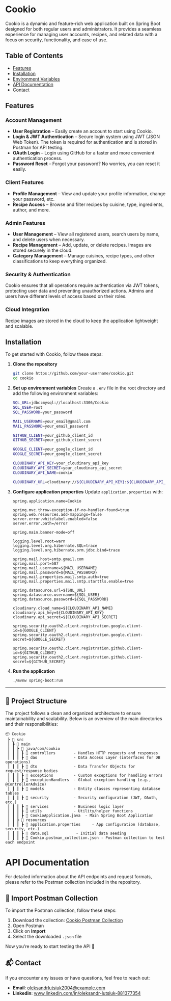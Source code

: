 # Cookio

Cookio is a dynamic and feature-rich web application built on Spring Boot designed for both regular users and administrators. It provides a seamless experience for managing user accounts, recipes, and related data with a focus on security, functionality, and ease of use.

## Table of Contents
- [Features](#features)
- [Installation](#installation)
- [Environment Variables](#environment-variables)
- [API Documentation](#api-documentation)
- [Contact](#contact)

## Features

### Account Management
- **User Registration** – Easily create an account to start using Cookio.
- **Login & JWT Authentication** – Secure login system using JWT (JSON Web Token). The token is required for authentication and is stored in Postman for API testing.
- **OAuth Login** – Login using GitHub for a faster and more convenient authentication process.
- **Password Reset** – Forgot your password? No worries, you can reset it easily.

### Client Features
- **Profile Management** – View and update your profile information, change your password, etc.
- **Recipe Access** – Browse and filter recipes by cuisine, type, ingredients, author, and more.

### Admin Features
- **User Management** – View all registered users, search users by name, and delete users when necessary.
- **Recipe Management** – Add, update, or delete recipes. Images are stored securely in the cloud.
- **Category Management** – Manage cuisines, recipe types, and other classifications to keep everything organized.

### Security & Authentication
Cookio ensures that all operations require authentication via JWT tokens, protecting user data and preventing unauthorized actions. Admins and users have different levels of access based on their roles.

### Cloud Integration
Recipe images are stored in the cloud to keep the application lightweight and scalable.

## Installation

To get started with Cookio, follow these steps:

1. **Clone the repository**
   ```sh
   git clone https://github.com/your-username/cookio.git
   cd cookio
   ```

2. **Set up environment variables**
   Create a `.env` file in the root directory and add the following environment variables:
   
   ```sh
   SQL_URL=jdbc:mysql://localhost:3306/Cookio
   SQL_USER=root
   SQL_PASSWORD=your_password
   
   MAIL_USERNAME=your_email@gmail.com
   MAIL_PASSWORD=your_email_password
   
   GITHUB_CLIENT=your_github_client_id
   GITHUB_SECRET=your_github_client_secret
   
   GOOGLE_CLIENT=your_google_client_id
   GOOGLE_SECRET=your_google_client_secret
   
   CLOUDINARY_API_KEY=your_cloudinary_api_key
   CLOUDINARY_API_SECRET=your_cloudinary_api_secret
   CLOUDINARY_API_NAME=cookio
   
   CLOUDINARY_URL=cloudinary://${CLOUDINARY_API_KEY}:${CLOUDINARY_API_SECRET}@${CLOUDINARY_API_NAME}
   ```

3. **Configure application properties**
   Update `application.properties` with:
   
   ```properties
   spring.application.name=Cookio
   
   spring.mvc.throw-exception-if-no-handler-found=true
   spring.web.resources.add-mappings=false
   server.error.whitelabel.enabled=false
   server.error.path=/error

   spring.main.banner-mode=off
   
   logging.level.root=warn
   logging.level.org.hibernate.SQL=trace
   logging.level.org.hibernate.orm.jdbc.bind=trace

   spring.mail.host=smtp.gmail.com
   spring.mail.port=587
   spring.mail.username=${MAIL_USERNAME}
   spring.mail.password=${MAIL_PASSWORD}
   spring.mail.properties.mail.smtp.auth=true
   spring.mail.properties.mail.smtp.starttls.enable=true

   spring.datasource.url=${SQL_URL}
   spring.datasource.username=${SQL_USER}
   spring.datasource.password=${SQL_PASSWORD}

   cloudinary.cloud_name=${CLOUDINARY_API_NAME}
   cloudinary.api_key=${CLOUDINARY_API_KEY}
   cloudinary.api_secret=${CLOUDINARY_API_SECRET}

   spring.security.oauth2.client.registration.google.client-id=${GOOGLE_CLIENT}
   spring.security.oauth2.client.registration.google.client-secret=${GOOGLE_SECRET}

   spring.security.oauth2.client.registration.github.client-id=${GITHUB_CLIENT}
   spring.security.oauth2.client.registration.github.client-secret=${GITHUB_SECRET}
   ```

4. **Run the application**
   ```sh
   ./mvnw spring-boot:run
   ```


---

## 📂 Project Structure  

The project follows a clean and organized architecture to ensure maintainability and scalability. Below is an overview of the main directories and their responsibilities:  

```
📦 Cookio
 ┣ 📂 src
 ┃ ┣ 📂 main
 ┃ ┃ ┣ 📂 java/com/cookio
 ┃ ┃ ┃ ┣ 📂 controllers        - Handles HTTP requests and responses  
 ┃ ┃ ┃ ┣ 📂 dao                - Data Access Layer (interfaces for DB operations)  
 ┃ ┃ ┃ ┣ 📂 dto                - Data Transfer Objects for request/response bodies  
 ┃ ┃ ┃ ┣ 📂 exceptions         - Custom exceptions for handling errors  
 ┃ ┃ ┃ ┣ 📂 exceptionHandlers  - Global exception handling (e.g., @ControllerAdvice)  
 ┃ ┃ ┃ ┣ 📂 models             - Entity classes representing database tables  
 ┃ ┃ ┃ ┣ 📂 security           - Security configuration (JWT, OAuth, etc.)  
 ┃ ┃ ┃ ┣ 📂 services           - Business logic layer  
 ┃ ┃ ┃ ┣ 📂 utils              - Utility/helper functions  
 ┃ ┃ ┃ ┣ 📜 CookioApplication.java  - Main Spring Boot Application  
 ┃ ┃ ┣ 📂 resources
 ┃ ┃ ┃ ┣ 📜 application.properties     - App configuration (database, security, etc.)  
 ┃ ┃ ┃ ┣ 📜 data.sql            - Initial data seeding
 ┃ ┃ ┃ ┣ 📜 Cookio.postman_collection.json - Postman collection to test each endpoint

```
# API Documentation

For detailed information about the API endpoints and request formats, please refer to the Postman collection included in the repository.

## 🔗 Import Postman Collection

To import the Postman collection, follow these steps:

1. Download the collection: [Cookio Postman Collection](#)  
2. Open Postman
3. Click on **Import**  
4. Select the downloaded `.json` file

Now you’re ready to start testing the API 🚀

## 📬 Contact

If you encounter any issues or have questions, feel free to reach out:

- **Email**: oleksandrlutsiuk2004@example.com  
- **Linkedin**: www.linkedin.com/in/oleksandr-lutsiuk-881377354






